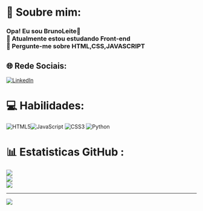 # 💫 Soubre mim:
### Opa! Eu sou BrunoLeite👋<br>🔭 Atualmente estou estudando Front-end<br>💬 Pergunte-me sobre HTML,CSS,JAVASCRIPT<br>

## 🌐 Rede Sociais:
[![LinkedIn](https://img.shields.io/badge/LinkedIn-%230077B5.svg?logo=linkedin&logoColor=white)](https://linkedin.com/in/linkedin.com/in/brunoleitedv) 

# 💻 Habilidades:
![HTML5](https://img.shields.io/badge/html5-%23E34F26.svg?style=for-the-badge&logo=html5&logoColor=white)![JavaScript](https://img.shields.io/badge/javascript-%23323330.svg?style=for-the-badge&logo=javascript&logoColor=%23F7DF1E) ![CSS3](https://img.shields.io/badge/css3-%231572B6.svg?style=for-the-badge&logo=css3&logoColor=white) ![Python](https://img.shields.io/badge/python-3670A0?style=for-the-badge&logo=python&logoColor=ffdd54)
# 📊 Estatisticas GitHub :
![](https://github-readme-stats.vercel.app/api?username=brunoleite91&theme=react&hide_border=false&include_all_commits=true&count_private=false)<br/>
![](https://github-readme-streak-stats.herokuapp.com/?user=brunoleite91&theme=react&hide_border=false)<br/>
![](https://github-readme-stats.vercel.app/api/top-langs/?username=brunoleite91&theme=react&hide_border=false&include_all_commits=true&count_private=false&layout=compact)

---
[![](https://visitcount.itsvg.in/api?id=brunoleite91&icon=2&color=1)](https://visitcount.itsvg.in)
